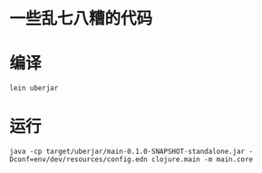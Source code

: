 # 一些乱七八糟的代码

# 编译

```
lein uberjar
```

# 运行

```
java -cp target/uberjar/main-0.1.0-SNAPSHOT-standalone.jar -Dconf=env/dev/resources/config.edn clojure.main -m main.core
```
